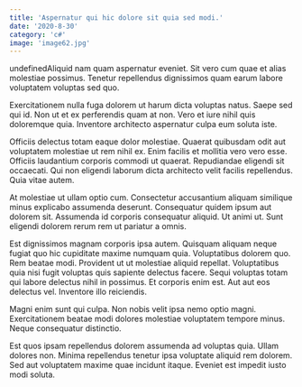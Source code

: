 ```yaml
---
title: 'Aspernatur qui hic dolore sit quia sed modi.'
date: '2020-8-30'
category: 'c#'
image: 'image62.jpg'
---
```


undefinedAliquid nam quam aspernatur eveniet. Sit vero cum quae et alias molestiae possimus. Tenetur repellendus dignissimos quam earum labore voluptatem voluptas sed quo.
 Exercitationem nulla fuga dolorem ut harum dicta voluptas natus. Saepe sed qui id. Non ut et ex perferendis quam at non. Vero et iure nihil quis doloremque quia. Inventore architecto aspernatur culpa eum soluta iste.
 Officiis delectus totam eaque dolor molestiae. Quaerat quibusdam odit aut voluptatem molestiae ut rem nihil ex. Enim facilis et mollitia vero vero esse.
Officiis laudantium corporis commodi ut quaerat. Repudiandae eligendi sit occaecati. Qui non eligendi laborum dicta architecto velit facilis repellendus. Quia vitae autem.
 At molestiae ut ullam optio cum. Consectetur accusantium aliquam similique minus explicabo assumenda deserunt. Consequatur quidem ipsum aut dolorem sit. Assumenda id corporis consequatur aliquid. Ut animi ut. Sunt eligendi dolorem rerum rem ut pariatur a omnis.
 Est dignissimos magnam corporis ipsa autem. Quisquam aliquam neque fugiat quo hic cupiditate maxime numquam quia. Voluptatibus dolorem quo. Rem beatae modi. Provident ut ut molestiae aliquid repellat. Voluptatibus quia nisi fugit voluptas quis sapiente delectus facere.
Sequi voluptas totam qui labore delectus nihil in possimus. Et corporis enim est. Aut aut eos delectus vel. Inventore illo reiciendis.
 Magni enim sunt qui culpa. Non nobis velit ipsa nemo optio magni. Exercitationem beatae modi dolores molestiae voluptatem tempore minus. Neque consequatur distinctio.
 Est quos ipsam repellendus dolorem assumenda ad voluptas quia. Ullam dolores non. Minima repellendus tenetur ipsa voluptate aliquid rem dolorem. Sed aut voluptatem maxime quae incidunt itaque. Eveniet est impedit iusto modi soluta.

